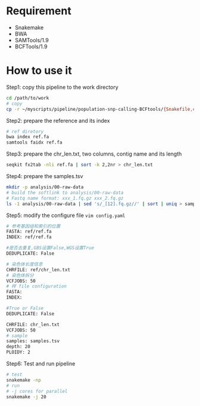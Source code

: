 
# Requirement

- Snakemake
- BWA
- SAMTools/1.9
- BCFTools/1.9

# How to use it

Step1: copy this pipeline to the work directory 

```bash
cd /path/to/work
# copy
cp -r ~/myscripts/pipeline/population-snp-calling-BCFtools/{Snakefile,config.yaml} .
```

Step2: prepare the reference and its index

```bash
# ref diretory
bwa index ref.fa
samtools faidx ref.fa
```

Step3: prepare the chr_len.txt,  two columns, contig name and its length

```bash
seqkit fx2tab -nli ref.fa | sort -k 2,2nr > chr_len.txt
```

Step4: prepare the samples.tsv

```bash
mkdir -p analysis/00-raw-data
# build the softlink to analysis/00-raw-data
# Fastq name format: xxx_1.fq.gz xxx_2.fq.gz
ls -1 analysis/00-raw-data | sed 's/_[12].fq.gz//' | sort | uniq > samples.tsv
```

Step5: modify the configure file `vim config.yaml`

```bash
# 参考基因组和索引的位置
FASTA: ref/ref.fa
INDEX: ref/ref.fa

#是否去重复,GBS设置False,WGS设置True
DEDUPLICATE: False

# 染色体长度信息
CHRFILE: ref/chr_len.txt
# 染色体拆分
VCFJOBS: 50
# 样 file configuration
FASTA: 
INDEX: 

#True or False
DEDUPLICATE: False

CHRFILE: chr_len.txt
VCFJOBS: 50
# sample
samples: samples.tsv
depth: 20
PLOIDY: 2
```

Step6: Test and run pipeline

```bash
# test
snakemake -np
# run
# -j cores for parallel
snakemake -j 20
```

